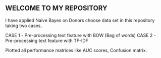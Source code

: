 ## WELCOME TO MY REPOSITORY

I have applied Naive Bayes on Donors choose data set in this repository taking two cases,


CASE 1 - Pre-processing text feature with BOW (Bag of words)
CASE 2 - Pre-processing text feature with TF-IDF

Plotted all performance matrices like AUC scores, Confusion matrix.
